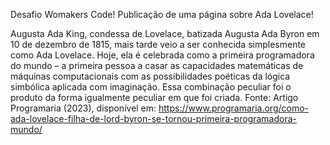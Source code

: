 Desafio Womakers Code!
Publicação de uma página sobre Ada Lovelace!

Augusta Ada King, condessa de Lovelace, batizada Augusta Ada Byron em 10 de dezembro de 1815, mais tarde veio a ser conhecida simplesmente como Ada Lovelace. Hoje, ela é celebrada como a primeira programadora do mundo – a primeira pessoa a casar as capacidades matemáticas de máquinas computacionais com as possibilidades poéticas da lógica simbólica aplicada com imaginação. Essa combinação peculiar foi o produto da forma igualmente peculiar em que foi criada.
Fonte: Artigo Programaria (2023), disponível em: https://www.programaria.org/como-ada-lovelace-filha-de-lord-byron-se-tornou-primeira-programadora-mundo/
